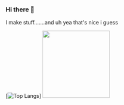### Hi there 👋
I make stuff.......and uh yea that's nice i guess

[![Top Langs](https://github-readme-stats.vercel.app/api/top-langs/?username=JDevelo&layout=compact)]
<img height="180em" src="https://github-readme-stats.vercel.app/api?username=JDevelo&show_icons=true&theme=dracula&hide_border=true&&count_private=true&include_all_commits=true" />
